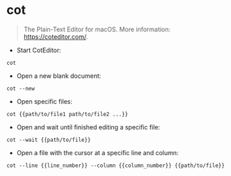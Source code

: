# cot

> The Plain-Text Editor for macOS.
> More information: <https://coteditor.com/>.

- Start CotEditor:

`cot`

- Open a new blank document:

`cot --new`

- Open specific files:

`cot {{path/to/file1 path/to/file2 ...}}`

- Open and wait until finished editing a specific file:

`cot --wait {{path/to/file}}`

- Open a file with the cursor at a specific line and column:

`cot --line {{line_number}} --column {{column_number}} {{path/to/file}}`
